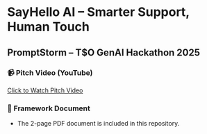 # SayHello AI – Smarter Support, Human Touch  
## PromptStorm – T$O GenAI Hackathon 2025

### 📹 Pitch Video (YouTube)
[Click to Watch Pitch Video]([https://www.youtube.com/watch?v=YOUR_VIDEO_ID](https://youtu.be/bxiBveKmy4c))

### 📄 Framework Document
- The 2-page PDF document is included in this repository.
